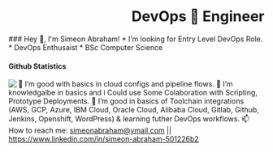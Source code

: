  <h1 align='right'>DevOps 🚀 Engineer</h1>
 ### Hey 👋, I'm Simeon Abraham!
 * I’m looking for Entry Level DevOps Role. 
 * DevOps Enthusaist
 * BSc Computer Science 
 <h4 align='left'>Github Statistics</h4>
 <img align='left' src='https://github-readme-stats.vercel.app/api?username=simeonabe&theme=algolia&show_icons=true'/>
 <!--<p align='center'><hr/></p>-->
 <!--<img 'width='100%' src='Secreatstuff/nnetwork.gif'/>
 <img 'width='100%' src='Secreatstuff/compute.gif'/>-->
 <!--<img src='https://github-readme-stats.vercel.app/api/top-langs/?username=simeonabe&layout=compact&theme=algolia'/>-->

   
  🙂 I’m good with basics in cloud configs and pipeline flows.
  🙂 I’m knowledgalbe in basics and i Could use Some Colaboration with Scripting, Prototype Deployments.
  🌱 I’m good in basics of Toolchain integrations (AWS, GCP, Azure, IBM Cloud, Oracle Cloud, Alibaba Cloud, Gitlab, Github, Jenkins, Openshift, WordPress) 
      & learning futher DevOps workflows.
  📫 How to reach me: simeonabraham@ymail.com || https://www.linkedin.com/in/simeon-abraham-501226b2


<!--
**simeonabe/simeonabe** is a ✨ _special_ ✨ repository because its `README.md` (this file) appears on your GitHub profile.

Here are some ideas to get you started:

- 🔭 I’m currently working on ...
- 🌱 I’m currently learning ...
- 👯 I’m looking to collaborate on ...
- 🤔 
- 💬 Ask me about ...
- 📫 How to reach me: ...
- 😄 Pronouns: ...
- ⚡ Fun fact: ...
-->

